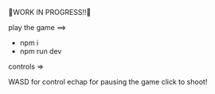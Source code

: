 🚧WORK IN PROGRESS!!🚧

play the game ==>

- npm i
- npm run dev

controls =>

WASD for control
echap for pausing the game
click to shoot!
